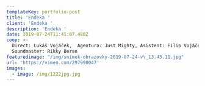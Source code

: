 ```yaml
---
templateKey: portfolio-post
title: 'Endeka '
client: 'Endeka '
description: 'Endeka '
date: 2019-07-24T11:41:07.480Z
coop: >-
  Direct: Lukáš Vojáček,  Agentura: Just Mighty, Asistent: Filip Vojáček, 
  Soundmaster: Rikky Beran
featuredimage: "/img/snímek-obrazovky-2019-07-24-v\_13.43.11.jpg"
url: 'https://vimeo.com/297990047'
images:
  - image: /img/1222jpg.jpg
---
```


